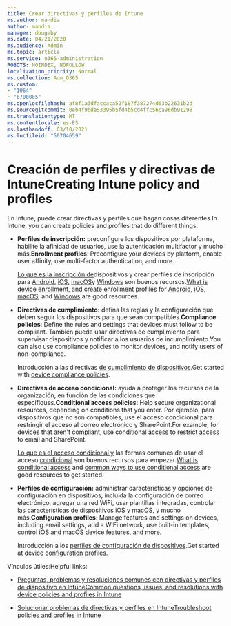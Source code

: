 ```yaml
---
title: Crear directivas y perfiles de Intune
ms.author: mandia
author: mandia
manager: dougeby
ms.date: 04/21/2020
ms.audience: Admin
ms.topic: article
ms.service: o365-administration
ROBOTS: NOINDEX, NOFOLLOW
localization_priority: Normal
ms.collection: Adm_O365
ms.custom:
- "1064"
- "6700005"
ms.openlocfilehash: af8f1a3dfaccaca52f187f387274d63b22631b2d
ms.sourcegitcommit: 0eb4f9bde53395b5fd4b5cd4ffc56ca96db91298
ms.translationtype: MT
ms.contentlocale: es-ES
ms.lasthandoff: 03/10/2021
ms.locfileid: "50704659"
---
```

# <a name="creating-intune-policy-and-profiles"></a><span data-ttu-id="a7bf3-102">Creación de perfiles y directivas de Intune</span><span class="sxs-lookup"><span data-stu-id="a7bf3-102">Creating Intune policy and profiles</span></span>

<span data-ttu-id="a7bf3-103">En Intune, puede crear directivas y perfiles que hagan cosas diferentes.</span><span class="sxs-lookup"><span data-stu-id="a7bf3-103">In Intune, you can create policies and profiles that do different things.</span></span>

- <span data-ttu-id="a7bf3-104">**Perfiles de inscripción:** preconfigure los dispositivos por plataforma, habilite la afinidad de usuarios, use la autenticación multifactor y mucho más.</span><span class="sxs-lookup"><span data-stu-id="a7bf3-104">**Enrollment profiles**: Preconfigure your devices by platform, enable user affinity, use multi-factor authentication, and more.</span></span>

  <span data-ttu-id="a7bf3-105">[Lo que es la inscripción de](https://docs.microsoft.com/intune/device-enrollment)dispositivos y crear perfiles de inscripción para [Android,](https://docs.microsoft.com/intune/android-enroll) [iOS,](https://docs.microsoft.com/intune/ios-enroll) [macOS](https://docs.microsoft.com/intune/macos-enroll)y [Windows](https://docs.microsoft.com/intune/windows-enrollment-methods) son buenos recursos.</span><span class="sxs-lookup"><span data-stu-id="a7bf3-105">[What is device enrollment](https://docs.microsoft.com/intune/device-enrollment), and create enrollment profiles for [Android](https://docs.microsoft.com/intune/android-enroll), [iOS](https://docs.microsoft.com/intune/ios-enroll), [macOS](https://docs.microsoft.com/intune/macos-enroll), and [Windows](https://docs.microsoft.com/intune/windows-enrollment-methods) are good resources.</span></span>

- <span data-ttu-id="a7bf3-106">**Directivas de cumplimiento:** defina las reglas y la configuración que deben seguir los dispositivos para que sean compatibles.</span><span class="sxs-lookup"><span data-stu-id="a7bf3-106">**Compliance policies**: Define the rules and settings that devices must follow to be compliant.</span></span> <span data-ttu-id="a7bf3-107">También puede usar directivas de cumplimiento para supervisar dispositivos y notificar a los usuarios de incumplimiento.</span><span class="sxs-lookup"><span data-stu-id="a7bf3-107">You can also use compliance policies to monitor devices, and notify users of non-compliance.</span></span>

  <span data-ttu-id="a7bf3-108">Introducción a las directivas [de cumplimiento de dispositivos](https://docs.microsoft.com/intune/device-compliance-get-started).</span><span class="sxs-lookup"><span data-stu-id="a7bf3-108">Get started with [device compliance policies](https://docs.microsoft.com/intune/device-compliance-get-started).</span></span>
- <span data-ttu-id="a7bf3-109">**Directivas de acceso condicional:** ayuda a proteger los recursos de la organización, en función de las condiciones que especifiques.</span><span class="sxs-lookup"><span data-stu-id="a7bf3-109">**Conditional access policies**: Help secure organizational resources, depending on conditions that you enter.</span></span> <span data-ttu-id="a7bf3-110">Por ejemplo, para dispositivos que no son compatibles, use el acceso condicional para restringir el acceso al correo electrónico y SharePoint.</span><span class="sxs-lookup"><span data-stu-id="a7bf3-110">For example, for devices that aren't compliant, use conditional access to restrict access to email and SharePoint.</span></span>

  <span data-ttu-id="a7bf3-111">[Lo que es el acceso condicional y](https://docs.microsoft.com/intune/conditional-access) las formas comunes de usar el acceso [condicional](https://docs.microsoft.com/intune/conditional-access-intune-common-ways-use) son buenos recursos para empezar.</span><span class="sxs-lookup"><span data-stu-id="a7bf3-111">[What is conditional access](https://docs.microsoft.com/intune/conditional-access) and [common ways to use conditional access](https://docs.microsoft.com/intune/conditional-access-intune-common-ways-use) are good resources to get started.</span></span>

- <span data-ttu-id="a7bf3-112">**Perfiles de configuración:** administrar características y opciones de configuración en dispositivos, incluida la configuración de correo electrónico, agregar una red WiFi, usar plantillas integradas, controlar las características de dispositivos iOS y macOS, y mucho más.</span><span class="sxs-lookup"><span data-stu-id="a7bf3-112">**Configuration profiles**: Manage features and settings on devices, including email settings, add a WiFi network, use built-in templates, control iOS and macOS device features, and more.</span></span>

  <span data-ttu-id="a7bf3-113">Introducción a los [perfiles de configuración de dispositivos](https://docs.microsoft.com/intune/device-profiles).</span><span class="sxs-lookup"><span data-stu-id="a7bf3-113">Get started at [device configuration profiles](https://docs.microsoft.com/intune/device-profiles).</span></span>

<span data-ttu-id="a7bf3-114">Vínculos útiles:</span><span class="sxs-lookup"><span data-stu-id="a7bf3-114">Helpful links:</span></span>

- [<span data-ttu-id="a7bf3-115">Preguntas, problemas y resoluciones comunes con directivas y perfiles de dispositivo en Intune</span><span class="sxs-lookup"><span data-stu-id="a7bf3-115">Common questions, issues, and resolutions with device policies and profiles in Intune</span></span>](https://docs.microsoft.com/intune/device-profile-troubleshoot)

- [<span data-ttu-id="a7bf3-116">Solucionar problemas de directivas y perfiles en Intune</span><span class="sxs-lookup"><span data-stu-id="a7bf3-116">Troubleshoot policies and profiles in Intune</span></span>](https://docs.microsoft.com/troubleshoot/mem/intune/troubleshoot-policies-in-microsoft-intune)
